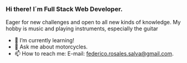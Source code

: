 ### Hi there! I´m Full Stack Web Developer.
Eager for new challenges and open to all new kinds of knowledge.
My hobby is music and playing instruments, especially the guitar

- 🌱 I’m currently learning!
- 💬 Ask me about motorcycles.
- 📫 How to reach me: E-mail: federico.rosales.salva@gmail.com.
